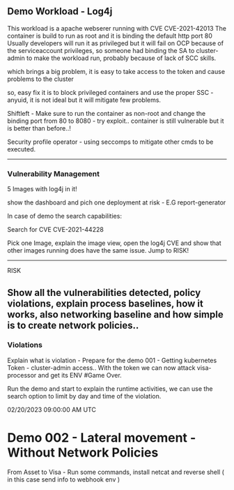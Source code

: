 ## Demo Workload - Log4j



This workload is a apache webserer running with CVE CVE-2021-42013
The container is build to run as root and it is binding the default http port 80
Usually developers will run it as privileged but it will fail on OCP because of the serviceaccount privileges, so someone had binding the SA to cluster-admin to make the
workload run, probably because of lack of SCC skills. 

which brings a big problem, it is easy to take access to the token and cause problems to the cluster

so, easy fix it is to block privileged containers and use the proper SSC - anyuid, it is not ideal but it will mitigate few problems.


Shiftleft - Make sure to run the container as non-root and change the binding port from 80 to 8080 - try exploit.. 
container is still vulnerable but it is better than before..!

Security profile operator - using seccomps to mitigate other cmds to be executed.


-------
### Vulnerability Management

5 Images with log4j in it! 

show the dashboard and pich one deployment at risk - E.G report-generator 

In case of demo the search capabilities: 

Search for CVE CVE-2021-44228

Pick one Image, explain the image view, open the log4j CVE and show that other images running does have the same issue. Jump to RISK!

----------
RISK 

Show all the vulnerabilities detected, policy violations, explain process baselines, how it works, also networking baseline and how simple is to create network policies..
----------

### Violations

Explain what is violation - Prepare for the demo 001 - Getting kubernetes Token - cluster-admin access.. 
With the token we can now attack visa-processor and get its ENV
#Game Over.

Run the demo and start to explain the runtime activities, we can use the search option to limit by day and time of the violation.

02/20/2023 09:00:00 AM UTC

# Demo 002 - Lateral movement - Without Network Policies

From Asset to Visa - Run some commands, install netcat and reverse shell ( in this case send info to webhook env ) 



